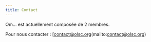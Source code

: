 ```yaml
---
title: Contact
---
```

Om… est actuellement composée de 2 membres.

Pour nous contacter : [contact@olsc.org(mailto:contact@olsc.org)